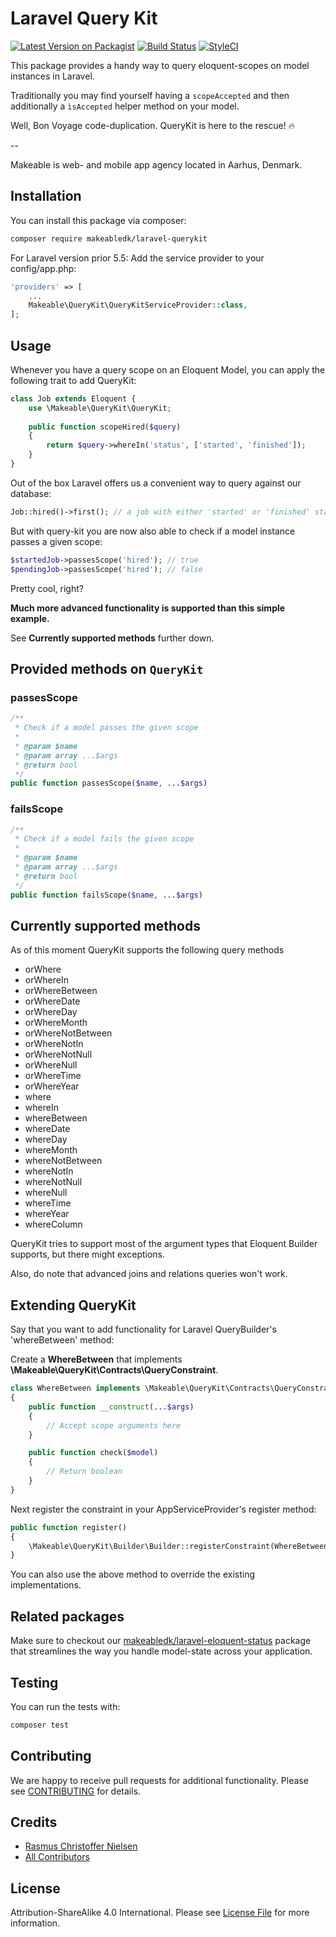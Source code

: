 

# Laravel Query Kit

[![Latest Version on Packagist](https://img.shields.io/packagist/v/makeabledk/laravel-querykit.svg?style=flat-square)](https://packagist.org/packages/makeabledk/laravel-querykit)
[![Build Status](https://img.shields.io/github/workflow/status/makeabledk/laravel-query-kit/Run%20tests?label=Tests)](https://github.com/makeabledk/laravel-query-kit/actions)
[![StyleCI](https://styleci.io/repos/95551114/shield?branch=master)](https://styleci.io/repos/95551114)

This package provides a handy way to query eloquent-scopes on model instances in Laravel.

Traditionally you may find yourself having a `scopeAccepted` and then additionally a `ìsAccepted` helper method on your model. 

Well, Bon Voyage code-duplication. QueryKit is here to the rescue! 🔥

--

Makeable is web- and mobile app agency located in Aarhus, Denmark.

## Installation

You can install this package via composer:

``` bash
composer require makeabledk/laravel-querykit
```

For Laravel version prior 5.5: Add the service provider to your config/app.php:

```php
'providers' => [
    ...
    Makeable\QueryKit\QueryKitServiceProvider::class,
];
```

## Usage

Whenever you have a query scope on an Eloquent Model, you can apply the following trait to add QueryKit:

```php
class Job extends Eloquent {
    use \Makeable\QueryKit\QueryKit;
    
    public function scopeHired($query)
    {
        return $query->whereIn('status', ['started', 'finished']);
    }
}
```
Out of the box Laravel offers us a convenient way to query against our database:

```php
Job::hired()->first(); // a job with either 'started' or 'finished' status
```

But with query-kit you are now also able to check if a model instance passes a given scope:

```php
$startedJob->passesScope('hired'); // true
$pendingJob->passesScope('hired'); // false
```

Pretty cool, right?

**Much more advanced functionality is supported than this simple example.**

See **Currently supported methods** further down.

## Provided methods on `QueryKit` 

### passesScope
```php
/**
 * Check if a model passes the given scope
 * 
 * @param $name
 * @param array ...$args
 * @return bool
 */
public function passesScope($name, ...$args)
```

### failsScope
```php
/**
 * Check if a model fails the given scope
 * 
 * @param $name
 * @param array ...$args
 * @return bool
 */
public function failsScope($name, ...$args)
```

## Currently supported methods

As of this moment QueryKit supports the following query methods

- orWhere
- orWhereIn
- orWhereBetween
- orWhereDate
- orWhereDay
- orWhereMonth
- orWhereNotBetween
- orWhereNotIn
- orWhereNotNull
- orWhereNull
- orWhereTime
- orWhereYear
- where
- whereIn
- whereBetween
- whereDate
- whereDay
- whereMonth
- whereNotBetween
- whereNotIn
- whereNotNull
- whereNull
- whereTime
- whereYear
- whereColumn

QueryKit tries to support most of the argument types that Eloquent Builder supports, but there might exceptions.

Also, do note that advanced joins and relations queries won't work.

## Extending QueryKit

Say that you want to add functionality for Laravel QueryBuilder's 'whereBetween' method:

Create a **WhereBetween** that implements **\Makeable\QueryKit\Contracts\QueryConstraint**.

```php
class WhereBetween implements \Makeable\QueryKit\Contracts\QueryConstraint
{
    public function __construct(...$args)
    {
        // Accept scope arguments here
    }

    public function check($model)
    {
        // Return boolean
    }
}

```

Next register the constraint in your AppServiceProvider's register method:

```php
public function register()
{
    \Makeable\QueryKit\Builder\Builder::registerConstraint(WhereBetween::class);
}
```

You can also use the above method to override the existing implementations.

## Related packages

Make sure to checkout our [makeabledk/laravel-eloquent-status](https://github.com/makeabledk/laravel-eloquent-status) package that streamlines the way you handle model-state across your application.

## Testing

You can run the tests with:

```bash
composer test
```

## Contributing

We are happy to receive pull requests for additional functionality. Please see [CONTRIBUTING](CONTRIBUTING.md) for details.

## Credits

- [Rasmus Christoffer Nielsen](https://github.com/rasmuscnielsen)
- [All Contributors](../../contributors)

## License

Attribution-ShareAlike 4.0 International. Please see [License File](LICENSE.md) for more information.